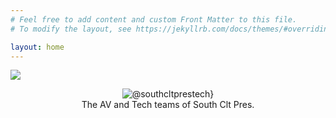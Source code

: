 ```yaml
---
# Feel free to add content and custom Front Matter to this file.
# To modify the layout, see https://jekyllrb.com/docs/themes/#overriding-theme-defaults

layout: home
---
```

![](/assets/images/SouthCltPresLogo.png)
<div style="text-align: center">
<img src="/assets/images/favicon.png" style="margin-left: auto; margin-right: auto;" alt="@southcltprestech}"/>
    <div>The AV and Tech teams of South Clt Pres.</div>
</div>

